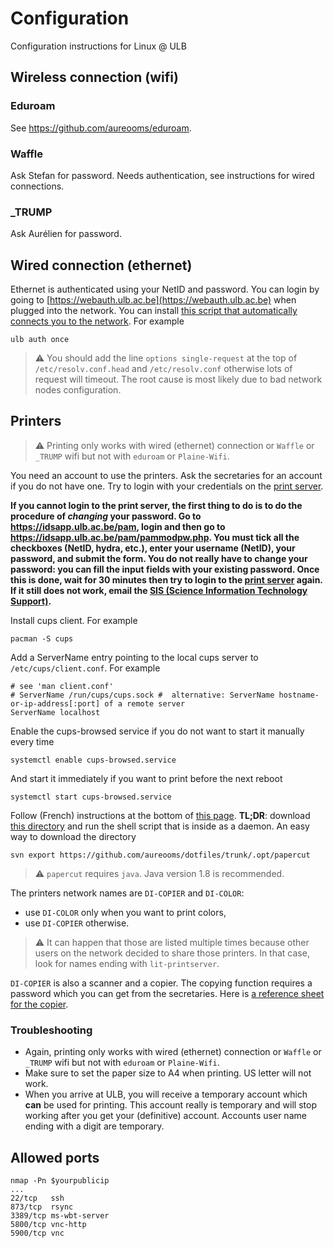# Configuration
Configuration instructions for Linux @ ULB

## Wireless connection (wifi)

### Eduroam
See https://github.com/aureooms/eduroam.

### Waffle
Ask Stefan for password. Needs authentication, see instructions for wired connections.

### \_TRUMP
Ask Aurélien for password.

## Wired connection (ethernet)

Ethernet is authenticated using your NetID and password. You can login by going to [https://webauth.ulb.ac.be](https://webauth.ulb.ac.be) when plugged into the network. You can install [this script that automatically connects you to the network](https://github.com/aureooms-ulb/ulb). For example

    ulb auth once
    
> :warning: You should add the line `options single-request` at the top of `/etc/resolv.conf.head` and `/etc/resolv.conf` otherwise lots of request will timeout. The root cause is most likely due to bad network nodes configuration.

## Printers

> :warning: Printing only works with wired (ethernet) connection or `Waffle` or `_TRUMP` wifi but not with `eduroam` or `Plaine-Wifi`.

You need an account to use the printers. Ask the secretaries for an account if you do not have one. Try to login with your credentials on the [print server](https://fscd-printserver.ulb.ac.be:9192/user).

**If you cannot login to the print server, the first thing to do is to do the procedure of *changing* your password.
Go to https://idsapp.ulb.ac.be/pam, login and then go to https://idsapp.ulb.ac.be/pam/pammodpw.php. You must tick all the checkboxes (NetID, hydra, etc.), enter your username (NetID), your password, and submit the form. You do not really have to change your password: you can fill the input fields with your existing password. Once this is done, wait for 30 minutes then try to login to the [print server](https://fscd-printserver.ulb.ac.be:9192/user) again. If it still does not work, email the [SIS (Science Information Technology Support)](mailto:sis@ulb.ac.be).**

Install cups client. For example

    pacman -S cups

Add a ServerName entry pointing to the local cups server to `/etc/cups/client.conf`. For example

    # see 'man client.conf'
    # ServerName /run/cups/cups.sock #  alternative: ServerName hostname-or-ip-address[:port] of a remote server
    ServerName localhost    

Enable the cups-browsed service if you do not want to start it manually every time

    systemctl enable cups-browsed.service
    
And start it immediately if you want to print before the next reboot

    systemctl start cups-browsed.service

Follow (French) instructions at the bottom of [this page](http://sis.ulb.ac.be/dokuwiki/doku.php?id=ppcfsc). __TL;DR__: download [this directory](https://github.com/aureooms/dotfiles/tree/master/opt/papercut) and run the shell script that is inside as a daemon. An easy way to download the directory

    svn export https://github.com/aureooms/dotfiles/trunk/.opt/papercut
    
> :warning: `papercut` requires `java`. Java version 1.8 is recommended.
    
The printers network names are `DI-COPIER` and `DI-COLOR`:

  - use `DI-COLOR` only when you want to print colors,
  - use `DI-COPIER` otherwise.
  
> :warning: It can happen that those are listed multiple times because other users on the network decided to share those printers. In that case, look for names ending with `lit-printserver`.
  
`DI-COPIER` is also a scanner and a copier. The copying function requires a password which you can get from the secretaries. Here is [a reference sheet for the copier](https://ipfs.io/ipfs/QmNVBjifKRUR5AG3b5oDNgtnDe4uFLJ27Xo9PhkB7dU1bR).

### Troubleshooting

  - Again, printing only works with wired (ethernet) connection or `Waffle` or `_TRUMP` wifi but not with `eduroam` or `Plaine-Wifi`.
  - Make sure to set the paper size to A4 when printing. US letter will not work.
  - When you arrive at ULB, you will receive a temporary account which __can__ be used for printing. This account really is temporary and will stop working after you get your (definitive) account. Accounts user name ending with a digit are temporary.
    
## Allowed ports

    nmap -Pn $yourpublicip
    ...
    22/tcp   ssh
    873/tcp  rsync
    3389/tcp ms-wbt-server
    5800/tcp vnc-http
    5900/tcp vnc
